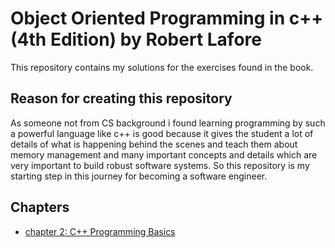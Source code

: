 # Object Oriented Programming in c++ (4th Edition) by Robert Lafore
This repository contains my solutions for the exercises found in the book. 

## Reason for creating this repository
As someone not from CS background i found learning programming by such a powerful language like c++ is good because it gives the student a lot of details of what is happening behind the scenes and teach them about memory management and many important concepts and details which are very important to build robust software systems. So this repository is my starting step in this journey for becoming a software engineer.

## Chapters
- [chapter 2: C++ Programming Basics ](./chap-02/)
